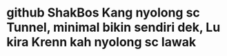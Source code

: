 # github ShakBos Kang nyolong sc Tunnel, minimal bikin sendiri dek, Lu kira Krenn kah nyolong sc lawak
